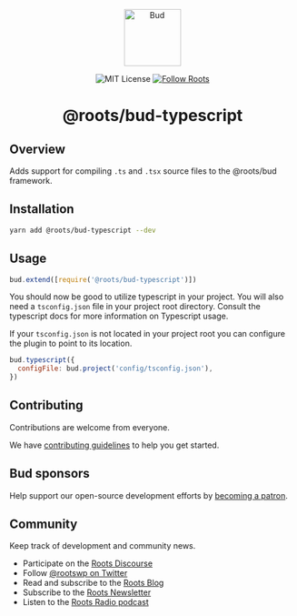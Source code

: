 <p align="center">
  <img alt="Bud" src="https://cdn.roots.io/app/uploads/logo-bud.svg" height="100">
</p>

<p align="center">
  <img alt="MIT License" src="https://img.shields.io/github/license/roots/bud?color=%23525ddc&style=flat-square">
  <a href="https://twitter.com/rootswp">
    <img alt="Follow Roots" src="https://img.shields.io/twitter/follow/rootswp.svg?style=flat-square&color=1da1f2" />
  </a>
</p>

<h1 align="center">
  <strong>@roots/bud-typescript</strong>
</h1>

## Overview

Adds support for compiling `.ts` and `.tsx` source files to the @roots/bud framework.

## Installation

```sh
yarn add @roots/bud-typescript --dev
```

## Usage

```js
bud.extend([require('@roots/bud-typescript')])
```

You should now be good to utilize typescript in your project. You will also need a `tsconfig.json` file in your project root directory. Consult the typescript docs for more information on Typescript usage.

If your `tsconfig.json` is not located in your project root you can configure the plugin to point to its location.

```js
bud.typescript({
  configFile: bud.project('config/tsconfig.json'),
})
```

## Contributing

Contributions are welcome from everyone.

We have [contributing guidelines](https://github.com/roots/guidelines/blob/master/CONTRIBUTING.md) to help you get started.

## Bud sponsors

Help support our open-source development efforts by [becoming a patron](https://www.patreon.com/rootsdev).

## Community

Keep track of development and community news.

- Participate on the [Roots Discourse](https://discourse.roots.io/)
- Follow [@rootswp on Twitter](https://twitter.com/rootswp)
- Read and subscribe to the [Roots Blog](https://roots.io/blog/)
- Subscribe to the [Roots Newsletter](https://roots.io/subscribe/)
- Listen to the [Roots Radio podcast](https://roots.io/podcast/)
